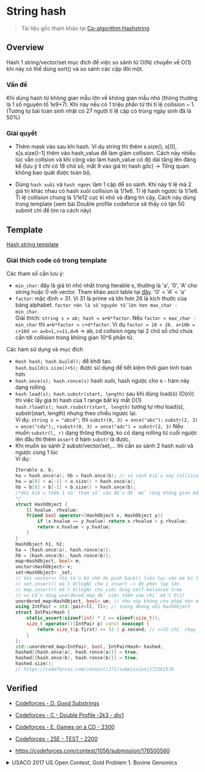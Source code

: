 # String hash
> Tài liệu gốc tham khảo tại [Cp-algorithm Hashstring](https://cp-algorithms.com/string/string-hashing.html#improve-no-collision-probability)

## Overview
Hash 1 string/vector/set mục đích để việc so sánh từ O(N) chuyển về O(1) khi này có thể dùng sort() và so sánh các cặp đôi một.

### Vấn đề
Khi dùng hash từ không gian mẫu lớn về không gian mẫu nhỏ (thông thường là 1 số nguyên tố 1e9+7). Khi này nếu có 1 triệu phần tử thì tỉ lệ collision ~ 1. (Tương tự bài toán sinh nhật có 27 người tỉ lệ cặp có trùng ngày sinh đã là 50%)
### Giải quyết
* Thêm mask vào sau khi hash. Ví dụ string thì thêm s.size(), s[0], s[s.size()-1] thêm vào hash_value để làm giảm collision. Cách này nhiều lúc vẫn collsion và khi cộng vào làm hash_value có độ dài tăng lên đáng kể (lưu ý ll chỉ có 18 chữ số, mất 9 vào giá trị hash gốc) -> Tổng quan: không bao quát được toàn bộ.

* Dùng `hash xuôi` và `hash ngược` làm 1 cặp để so sánh. Khi này tỉ lệ mà 2 giá trị khác nhau có hash xuôi collision là 1/1e6. Tỉ lệ hash ngược là 1/1e6. Tỉ lệ collision chung là 1/1e12 cực kì nhỏ và đáng tin cậy. Cách này dùng trong template (xem bài Double profile codeforce sẽ thấy có tận 50 submit chỉ để tìm ra cách này)

## Template

[Hash string template](https://github.com/conlacda/noteforprofessionals/blob/master/language/C%2B%2B/snippet/hash-string.sublime-snippet)

### Giải thích code có trong template

Các tham số cần lưu ý:
* `min_char`: đây là giá trị nhỏ nhất trong Iterable s, thường là 'a', '0', 'A' cho string hoặc 0 với vector<int>. Tham khảo ascii table tại [đây](https://www.rapidtables.com/code/text/ascii-table.html). '0' < 'A' < 'a'
* `factor`: mặc định = 31. Vì 31 là prime và lớn hơn 26 là kích thước của bảng alphabet. `factor nên là số nguyên tố lớn hơn max_char - min_char`.  
    Giải thích: `string s = ab; hash = a+b*factor`. Nếu `factor < max_char - min_char` thì `a+b*factor = c+d*factor`. Ví dụ `factor = 10 < 26. a+10b = c+10d => a=b=1,c=11,d=0` -> ab, cd collsion ngay tại 2 chữ số chứ chưa cần tới collision trong không gian 10^6 phần tử. 

Các hàm sử dụng và mục đích
* `Hash hash; hash.build();` để khởi tạo.  
    `hash.build(s.size()+5);` được sử dụng để tiết kiệm thời gian tính toán hơn  
* `hash.once(s); hash.ronce(s)` hash xuôi, hash ngược cho s - hàm này dạng rolling.
* `hash.load(s); hash.substr(start, length)` sau khi dùng load(s) (O(n)) thì việc lấy giá trị hash của 1 range bất kỳ mất O(1)  
    `hash.rload(s); hash.rsubstr(start, length)` tương tự như load(s), substr(start, length) nhưng theo chiều ngược lại.  
    Ví dụ: `string s = "abcd";` thì `substr(0, 3) = once("abc");` `substr(2, 3) = once("cda");`, `rsubstr(0, 3) = once("adc") = substr(2, 3)`
    Nếu muốn `substr(l, r)` dạng thông thường, ko có dạng rolling từ cuối ngược lên đầu thì thêm `assert` ở hàm `substr` là được.
* Khi muốn so sánh 2 substr/vector/set,... thì cần so sánh 2 hash xuôi và ngược cùng 1 lúc  
    Ví dụ:
    ```c++
    Iterable a, b;
    ha = hash.once(a); hb = hash.once(b); // so sánh kiểu này collision cực lớn khi có 10^6 cặp (a,b) so sánh với nhau cho dù có tăng mod, thay đổi factor tới đâu. 10^6 cặp trong không gian mẫu 10^12 thì tỉ lệ đã là 1 cặp (a,b) collision
    ha = a[0] + a[-1] + a.size() + hash.once(a);
    hb = b[0] + b[-1] + b.size() + hash.once(b);
    /*Với kiểu thêm 1 số tham số vào đầu để mở rộng không gian mẫu sẽ giải quyết đc với 1 số bài. Đôi khi phải kết hợp với việc thay đổi factor, mod -> không tin cậy, không bao quát được toàn bộ các trường hợp. 
    */
    struct HashObject {
        ll hvalue, rhvalue;
        friend bool operator<(HashObject x, HashObject y){
            if (x.hvalue == y.hvalue) return x.rhvalue < y.rhvalue;
            return x.hvalue < y.hvalue;
        }
    }
    HashObject h1, h2;
    ha = {hash.once(a), hash.ronce(a)};
    hb = {hash.once(b), hash.ronce(b)};
    map<HashObject, bool> m;
    vector<HashObject> v;
    set<HashObject> _set;
    // Với vector<> thì tốn bộ nhớ do push_back() liên tục vào mà ko loại bỏ đi các phần tử trùng nhau đi được luôn
    // set.insert() mất O(logN) cho 1 insert -> độ phức tạp lớn
    // map.insert() mất O(logN) cho việc dùng self-balanced tree
    // => Cần dùng unordered_map để việc thêm vào chỉ mất O(1)
    unordered_map<HashObject, bool> um; // như này không cho phép nên mình sẽ phải tự thêm 1 hash function cho HashObject
    using IntPair = std::pair<ll, ll>; // tương đương với HashObject
    struct IntPairHash {
        static_assert(sizeof(int) * 2 == sizeof(size_t));
        size_t operator()(IntPair p) const noexcept {
            return size_t(p.first) << 32 | p.second; // <<32 chỉ chạy với 64 bit.
        }
    };
    std::unordered_map<IntPair, bool, IntPairHash> hashed;
    hashed[{hash.once(a), hash.ronce(a)}] = true;
    hashed[{hash.once(b), hash.ronce(b)}] = true;
    hashed.size();
    // https://codeforces.com/contest/271/submission/172361578
    ```

## Verified

* [Codeforces - D. Good Substrings](https://github.com/conlacda/algo-practice/blob/master/code-force/medium1600-2100/271D%20-%20%20Good%20Substrings.cpp)
* [Codeforces - C - Double Profile -2k3 - div1](https://github.com/conlacda/algo-practice/blob/master/code-force/hard-from-2200/154C%20-%20Double%20Profiles.cpp)
* [Codeforces - E. Games on a CD - 2300](https://github.com/conlacda/algo-practice/blob/master/code-force/hard-from-2200/727E%20-%20Games%20on%20a%20CD.cpp)
* [Codeforces - 25E - TEST - 2200](https://github.com/conlacda/algo-practice/blob/master/code-force/hard-from-2200/25E-Test.cpp)

* https://codeforces.com/contest/1056/submission/176500560
   
<details>
    <summary>USACO 2017 US Open Contest, Gold Problem 1. Bovine Genomics</summary>

```c++
#include<bits/stdc++.h>
typedef long long ll;
const ll mod = 1e9 + 7;
#define ld long double
using namespace std;

#ifdef DEBUG
#include "debug.cpp"
#else
#define dbg(...)
#endif

template<class Iterable> // chỉ chạy với 64bit.
class Hash{
private:
    vector<ll> pc;
    ll factor = 31; // factor > num_of_character and is a prime.
    ll length;
    vector<ll> inv;
    Iterable s, rs;
public:
    vector<ll> prefix_hash, rprefix_hash;
    char min_char = 'a'; // xem bảng ascii để lấy ra min_char. Ví dụ string có hoa thường, số -> min_char = '0'
    // a*x ≡ 1 mod m -> find x - xem thêm tại math-compilation snippet
    ll mod_inv(ll a) { ll x, y;auto extended_gcd = [&] (ll a, ll b) -> ll { x = 1; y =0; ll x1 = 0, y1 = 1, a1 = a, b1 = b; while (b1) {ll q = a1 / b1;tie(x, x1) = make_tuple(x1, x - q * x1);tie(y, y1) = make_tuple(y1, y - q * y1);tie(a1, b1) = make_tuple(b1, a1 - q * b1);}return a1;};ll g = extended_gcd(a, mod);if (g != 1) return -1;else x = (x%mod +mod) %mod;return x;}
    Hash(){}
    void build(ll length = 200005){
        // Pre compute 
        ll p = 1;
        for (ll i=0;i<length;i++){
            pc.push_back(p);
            p = (p* factor) % mod;
        }
        for (auto v: pc) inv.push_back(mod_inv(v));
    }
    ll once(Iterable s){
        ll hash_value = 0;
        for (int i=0;i< (int) s.size();i++){
            int v = s[i] - min_char + 1;
            hash_value = (hash_value + 1LL*v*pc[i]) % mod;
        }
        return hash_value; 
    }
    ll ronce(Iterable s){
        reverse(s.begin(), s.end()); // phần này viết giống dạng once nhanh hơn được 1 chút
        return once(s);
    }
    // lấy ra luôn 1 lúc hash ngược và hash xuôi
    pair<ll, ll> both_once(Iterable s){
        return make_pair(once(s), ronce(s));
    }

    // Precompute O(N) dạng prefix sum để sau tính hash từ l->r với O(1). 
    void load(Iterable s, bool reverse = false){
        vector<ll> *ph;
        Iterable *str;
        if (!reverse) {
            str = &(this->s);
            ph = &prefix_hash;
        } else {
            str = &(this->rs);
            ph = &rprefix_hash;
        }
        *str = s;
        ph->resize(0);
        ph->push_back(0);
        ll hash_value = 0;
        ll start = (!reverse) ? 0 : (ll) s.size() -1;
        ll end = (!reverse) ? (ll) s.size() : -1;
        ll increment = (!reverse) ? 1 : -1;
        for (int i=start;i!=end;i+=increment){
            int v = str->at(i) - min_char + 1;
            if (!reverse) hash_value = (hash_value + 1LL*v*pc[i]) %mod;
            else hash_value = (hash_value + 1LL*v*pc[(int) s.size()-1-i]) %mod;
            ph->push_back(hash_value);
        }
    }
    void rload(Iterable s){ return load(s, true);} // alias for load(reverse=true);
    void both_load(Iterable s) { load(s); rload(s);}
    // hash dạng rolling substr- tức là nếu start+length> s.size() thì sẽ vòng lại lấy từ đầu đi tiếp
    ll substr(ll start, ll length){
        assert(length <= (ll) s.size()); // assert(start+length <= (ll) s.size()); nếu chỉ muốn range thông thường ko phải dạng rolling
        ll ans = 0;
        if (start + length <= (ll) s.size()) {
            ans = (prefix_hash[start + length] - prefix_hash[start] + mod) % mod;
            return (ans * inv[start]) % mod;
        }
        ll start2ssize = (prefix_hash[s.size()] - prefix_hash[start] + mod) % mod;
        start2ssize = (start2ssize * inv[start]) % mod;
        ll zero2end = prefix_hash[length + start - (ll) s.size()];
        ans = (start2ssize + zero2end * pc[(ll) s.size() -start]) % mod;
        return ans;
    }
    // Đoạn này có thể tách xừ ra thành 2 object Hash. reverse_hash(start, length) = hash(s.size()-1-start, length)
    // Nếu tách ra thì đoạn reverse và đoạn load sẽ gọn hơn và sau dễ chỉnh sửa hơn
    ll rsubstr(ll start, ll length){
        assert(length <= (ll) rs.size()); // assert(start+length <= (ll) rs.size()); nếu chỉ muốn range thông thường ko phải dạng rolling
        ll ans = 0;
        start = (ll) rs.size() - 1 - start;
        if (start + length <= (ll) rs.size()) {
            ans = (rprefix_hash[start + length] - rprefix_hash[start] + mod) % mod;
            return (ans * inv[start]) % mod;
        }
        ll start2ssize = (rprefix_hash[(ll) rs.size()] - rprefix_hash[start] + mod) % mod;
        start2ssize = (start2ssize * inv[start]) % mod;
        ll zero2end = rprefix_hash[length + start - (ll) rs.size()];
        ans = (start2ssize + zero2end * pc[(ll) rs.size() -start]) % mod;
        return ans;
    }
    // Lấy ra luôn hash ngược và xuôi
    pair<ll, ll> both_substr(ll start, ll length){
        ll end = (start + length >= (ll) s.size()) ? (start + length - (ll) s.size() -1) : (start+length-1);
        return make_pair(substr(start, length), rsubstr(end, length)); 
    }
    // so sánh 2 substring. 1,0,-1 tương ứng lớn, bằng, nhỏ hơn (chưa kiểm duyệt)
    ll compare_2substrs(ll st1, ll len1, ll st2, ll len2){ // s.substr(st1, len1) <=> s.substr(st1, len2)
        ll size = min(len1, len2);
        ll left = 0, right = size;
        while (left < right - 1){
            ll mid = (left + right) /2;
            if (substr(st1, st1 + mid) != substr(st2, st2 + mid)){
                right = mid-1;
            } else left = mid;
        }
        while (left < size && s[st1 + left] == s[st2 + left]) left++;
        if (left == size) {
            if (len1 > len2) return 1;
            else if (len1 < len2) return -1;
            else return 0;
        }
        if (s[st1 + left] > s[st2 + left]) return 1;
        else if (s[st1 + left] < s[st2 + left]) return -1;
        return 0;
    }
};
struct IntPairHash {
    static_assert(sizeof(int) * 2 == sizeof(size_t));
    size_t operator()(pair<ll, ll> p) const noexcept {
        return size_t(p.first) << 32 | p.second; // <<32 chỉ chạy với 64 bit.
    }
};

int main(){
    ios::sync_with_stdio(0);
    cin.tie(0);
    #ifdef DEBUG
        freopen("inp.txt", "r", stdin);
        freopen("out.txt", "w", stdout);
    #else
        ifstream cin("cownomics.in");
        ofstream cout("cownomics.out");
    #endif
/*
Yêu cầu bài toán. 
Tìm ra range [l-r] sao cho đoạn từ l-r của phần trên và phần dưới không trùng nhau
Check lần lượt từ trái qua phải
Tại mỗi index tính xem giá trị tối thiểu tại đó là bao nhiêu
*/
    int n, m;
    cin >> n >> m;
    vector<string> spot(n), nospot(n);
    string spot_string = "", nospot_string = "";
    for (int i=0;i<n;i++) {
        cin >> spot[i];
        spot_string += spot[i];
    }
    for (int i=0;i<n;i++) {
        cin >> nospot[i];
        nospot_string += nospot[i];
    }
    Hash<string> hash;
    hash.build(spot_string.size());
    Hash<string> hspot = hash;
    Hash<string> hnospot = hash;
    hspot.both_load(spot_string);
    hnospot.both_load(nospot_string);
    std::function<bool(int, int)> check = [&](int index, int len){
        // Kiểm tra xem index và len này có được không
        unordered_map<pair<ll, ll>, bool, IntPairHash> um;        
        // Kiểm tra xem đoạn này có được không
        /*Dùng binary search để xem 
        Nếu index to được thì giảm đi 1 nửa*/
        for (int i=0;i<n;i++){
            um[hspot.both_substr(index + i*m, len)] = true;
        }
        for (int i=0;i<n;i++){
            if (um.find(hnospot.both_substr(index + i*m, len)) != um.end()){
                return false;
            }
        }
        return true;
    };
    int ans = INT_MAX;
    for (int i=0;i<m;i++){
        // Tìm ra giá trị phù hợp
        int left = 1, right = m-i;
        while (left < right-1){
            int mid = (left + right) /2;
            if (!check(i, mid)){
                left = mid + 1;
            } else right = mid;
        }
        if (check(i, left)){
            ans = min(ans, left);
        } else if (check(i, right)){
            ans = min(ans, right);
        }
    }
    cout << ans;
    cerr << "Time : " << (double)clock() / (double)CLOCKS_PER_SEC << "s\n";
}
/*
Problem: http://www.usaco.org/index.php?page=viewproblem2&cpid=741
Bài này cần tìm ra range [l:r] sao cho các đoạn từ [l:r] của các string có spot và
các string không có spot không có string nào trùng nhau
Ví dụ:
3 8
AATCCCAT
ACTTGCAA
GGTCGCAA
ACTCCCAG
ACTCGCAT
ACTTCCAT

Xét bất kỳ 1 đoạn string độ dài 3 nào thì 3 string trên và 3 string dưới luôn trùng nhau
Ví dụ: l=0, r=2 -> trùng ACT
       l=1, r=3 -> trùng CTT
       l=2, r=4 -> trùng TCC
       l=3, r=5 -> trùng CGC
       ...
Với độ dài = 4 thì đoạn l=1, r = 4 là không trùng nhau -> kết quả là 4
( [ATCC,CTTG,GTCG] x [CTCC, CTCG, CTTC] = {}  x là giao nhau/intersect)
Ban đầu mình tính với mỗi index tìm ra độ dài tối thiểu cần để nó ko intersect là bao nhiêu
Tăng dần length lên, đạt thì dừng và cập nhật ans = min(ans, result)
Nhưng với cách này với mỗi index O(N) sẽ có length = 1->N là N^2 phép kiểm tra
-> Tối ưu:
Dễ nhận thấy nếu với (index, len) thỏa mãn điều kiện thì (index, s.size()) cũng thỏa mãn điều kiện
Nghĩa là nếu index =1 và độ dài trên kia là 4 thỏa mãn thì index =1 và độ dài >4 cũng thỏa mãn
-> Dùng binary search để tìm. left = 1, right = m-i. Khi này kiểm tra mid có thỏa mãn hay không để điều chỉnh lại left, right  

Nói ngắn gọn:
Với mỗi index (O(N))ta dùng binary search để tìm ra len thỏa mãn (O(logN))
-> độ phức tạp O(NlogN)
*/
```
</details>
